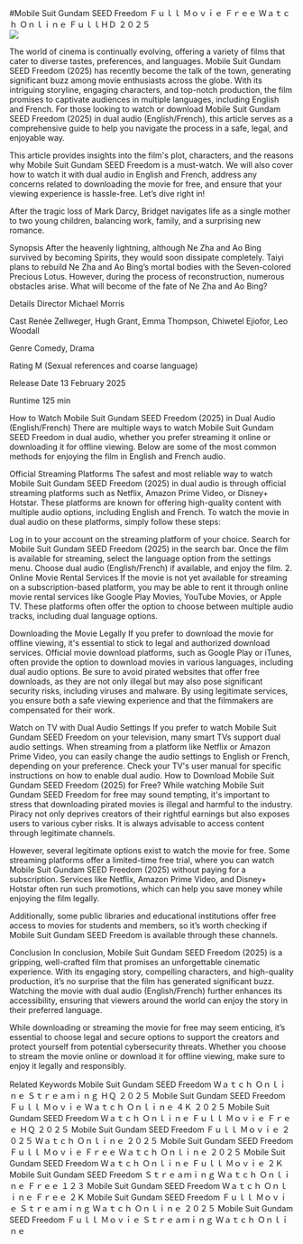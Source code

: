 #Mobile Suit Gundam SEED Freedom Ｆｕｌｌ Ｍｏｖｉｅ Ｆｒｅｅ Ｗａｔｃｈ Ｏｎｌｉｎｅ ＦｕｌｌＨＤ ２０２５  
[![](https://i.imgur.com/qSNzIqt.png)](https://movie.rssnews.media/ZdJEqjPz.php)  
  
The world of cinema is continually evolving, offering a variety of films that cater to diverse tastes, preferences, and languages. Mobile Suit Gundam SEED Freedom (2025) has recently become the talk of the town, generating significant buzz among movie enthusiasts across the globe. With its intriguing storyline, engaging characters, and top-notch production, the film promises to captivate audiences in multiple languages, including English and French. For those looking to watch or download Mobile Suit Gundam SEED Freedom (2025) in dual audio (English/French), this article serves as a comprehensive guide to help you navigate the process in a safe, legal, and enjoyable way.

This article provides insights into the film's plot, characters, and the reasons why Mobile Suit Gundam SEED Freedom is a must-watch. We will also cover how to watch it with dual audio in English and French, address any concerns related to downloading the movie for free, and ensure that your viewing experience is hassle-free. Let’s dive right in!

After the tragic loss of Mark Darcy, Bridget navigates life as a single mother to two young children, balancing work, family, and a surprising new romance.

Synopsis
After the heavenly lightning, although Ne Zha and Ao Bing survived by becoming Spirits, they would soon dissipate completely. Taiyi plans to rebuild Ne Zha and Ao Bing’s mortal bodies with the Seven-colored Precious Lotus. However, during the process of reconstruction, numerous obstacles arise. What will become of the fate of Ne Zha and Ao Bing?

Details
Director Michael Morris

Cast Renée Zellweger, Hugh Grant, Emma Thompson, Chiwetel Ejiofor, Leo Woodall

Genre Comedy, Drama

Rating M (Sexual references and coarse language)

Release Date 13 February 2025

Runtime 125 min

How to Watch Mobile Suit Gundam SEED Freedom (2025) in Dual Audio (English/French)
There are multiple ways to watch Mobile Suit Gundam SEED Freedom in dual audio, whether you prefer streaming it online or downloading it for offline viewing. Below are some of the most common methods for enjoying the film in English and French audio.

Official Streaming Platforms The safest and most reliable way to watch Mobile Suit Gundam SEED Freedom (2025) in dual audio is through official streaming platforms such as Netflix, Amazon Prime Video, or Disney+ Hotstar. These platforms are known for offering high-quality content with multiple audio options, including English and French.
To watch the movie in dual audio on these platforms, simply follow these steps:

Log in to your account on the streaming platform of your choice. Search for Mobile Suit Gundam SEED Freedom (2025) in the search bar. Once the film is available for streaming, select the language option from the settings menu. Choose dual audio (English/French) if available, and enjoy the film. 2. Online Movie Rental Services If the movie is not yet available for streaming on a subscription-based platform, you may be able to rent it through online movie rental services like Google Play Movies, YouTube Movies, or Apple TV. These platforms often offer the option to choose between multiple audio tracks, including dual language options.

Downloading the Movie Legally If you prefer to download the movie for offline viewing, it's essential to stick to legal and authorized download services. Official movie download platforms, such as Google Play or iTunes, often provide the option to download movies in various languages, including dual audio options.
Be sure to avoid pirated websites that offer free downloads, as they are not only illegal but may also pose significant security risks, including viruses and malware. By using legitimate services, you ensure both a safe viewing experience and that the filmmakers are compensated for their work.

Watch on TV with Dual Audio Settings If you prefer to watch Mobile Suit Gundam SEED Freedom on your television, many smart TVs support dual audio settings. When streaming from a platform like Netflix or Amazon Prime Video, you can easily change the audio settings to English or French, depending on your preference. Check your TV's user manual for specific instructions on how to enable dual audio.
How to Download Mobile Suit Gundam SEED Freedom (2025) for Free?
While watching Mobile Suit Gundam SEED Freedom for free may sound tempting, it's important to stress that downloading pirated movies is illegal and harmful to the industry. Piracy not only deprives creators of their rightful earnings but also exposes users to various cyber risks. It is always advisable to access content through legitimate channels.

However, several legitimate options exist to watch the movie for free. Some streaming platforms offer a limited-time free trial, where you can watch Mobile Suit Gundam SEED Freedom (2025) without paying for a subscription. Services like Netflix, Amazon Prime Video, and Disney+ Hotstar often run such promotions, which can help you save money while enjoying the film legally.

Additionally, some public libraries and educational institutions offer free access to movies for students and members, so it’s worth checking if Mobile Suit Gundam SEED Freedom is available through these channels.

Conclusion
In conclusion, Mobile Suit Gundam SEED Freedom (2025) is a gripping, well-crafted film that promises an unforgettable cinematic experience. With its engaging story, compelling characters, and high-quality production, it’s no surprise that the film has generated significant buzz. Watching the movie with dual audio (English/French) further enhances its accessibility, ensuring that viewers around the world can enjoy the story in their preferred language.

While downloading or streaming the movie for free may seem enticing, it’s essential to choose legal and secure options to support the creators and protect yourself from potential cybersecurity threats. Whether you choose to stream the movie online or download it for offline viewing, make sure to enjoy it legally and responsibly.

Related Keywords
Mobile Suit Gundam SEED Freedom Ｗａｔｃｈ Ｏｎｌｉｎｅ Ｓｔｒｅａｍｉｎｇ ＨＱ ２０２５
Mobile Suit Gundam SEED Freedom Ｆｕｌｌ Ｍｏｖｉｅ Ｗａｔｃｈ Ｏｎｌｉｎｅ ４Ｋ ２０２５
Mobile Suit Gundam SEED Freedom Ｗａｔｃｈ Ｏｎｌｉｎｅ Ｆｕｌｌ Ｍｏｖｉｅ Ｆｒｅｅ ＨＱ ２０２５
Mobile Suit Gundam SEED Freedom Ｆｕｌｌ Ｍｏｖｉｅ ２０２５ Ｗａｔｃｈ Ｏｎｌｉｎｅ ２０２５
Mobile Suit Gundam SEED Freedom Ｆｕｌｌ Ｍｏｖｉｅ Ｆｒｅｅ Ｗａｔｃｈ Ｏｎｌｉｎｅ ２０２５
Mobile Suit Gundam SEED Freedom Ｗａｔｃｈ Ｏｎｌｉｎｅ Ｆｕｌｌ Ｍｏｖｉｅ ２Ｋ
Mobile Suit Gundam SEED Freedom Ｓｔｒｅａｍｉｎｇ Ｗａｔｃｈ Ｏｎｌｉｎｅ Ｆｒｅｅ １２３
Mobile Suit Gundam SEED Freedom Ｗａｔｃｈ Ｏｎｌｉｎｅ Ｆｒｅｅ ２Ｋ
Mobile Suit Gundam SEED Freedom Ｆｕｌｌ Ｍｏｖｉｅ Ｓｔｒｅａｍｉｎｇ Ｗａｔｃｈ Ｏｎｌｉｎｅ ２０２５
Mobile Suit Gundam SEED Freedom Ｆｕｌｌ Ｍｏｖｉｅ Ｓｔｒｅａｍｉｎｇ Ｗａｔｃｈ Ｏｎｌｉｎｅ
